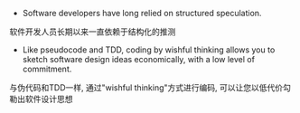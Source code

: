 + Software developers have long relied on structured speculation.

软件开发人员长期以来一直依赖于结构化的推测

+ Like pseudocode and TDD, coding by wishful thinking allows you to sketch software design ideas economically, with a low level of commitment.

与伪代码和TDD一样, 通过"wishful thinking"方式进行编码, 可以让您以低代价勾勒出软件设计思想


